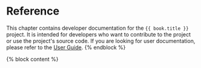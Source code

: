 # Reference

This chapter contains developer documentation for the `{{ book.title }}` project. It is intended for developers who want
to contribute to the project or use the project's source code. If you are looking for user documentation, please refer
to the [User Guide](user-guide.md).
{% endblock %}

{% block content %}